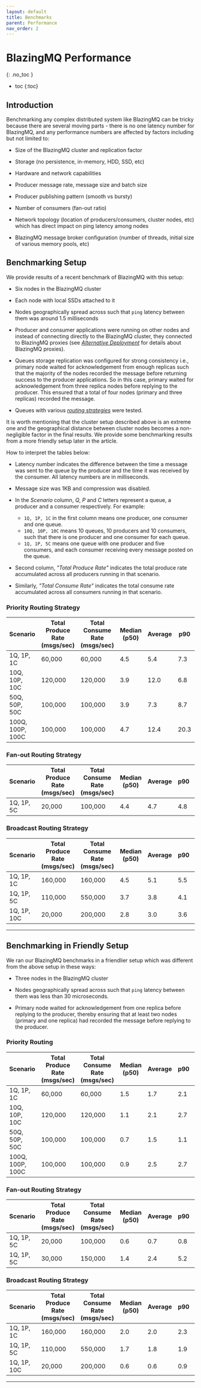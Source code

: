 ```yaml
---
layout: default
title: Benchmarks
parent: Performance
nav_order: 2
---
```


# BlazingMQ Performance
{: .no_toc }

* toc
{:toc}

## Introduction

Benchmarking any complex distributed system like BlazingMQ can be tricky
because there are several moving parts - there is no one latency number for
BlazingMQ, and any performance numbers are affected by factors including but
not limited to:

- Size of the BlazingMQ cluster and replication factor

- Storage (no persistence, in-memory, HDD, SSD, etc)

- Hardware and network capabilities

- Producer message rate, message size and batch size

- Producer publishing pattern (smooth vs bursty)

- Number of consumers (fan-out ratio)

- Network topology (location of producers/consumers, cluster nodes, etc) which
  has direct impact on ping latency among nodes

- BlazingMQ message broker configuration (number of threads, initial size of
  various memory pools, etc)


## Benchmarking Setup

We provide results of a recent benchmark of BlazingMQ with this setup:

- Six nodes in the BlazingMQ cluster

- Each node with local SSDs attached to it

- Nodes geographically spread across such that `ping` latency between them was
  around 1.5 milliseconds

- Producer and consumer applications were running on other nodes and instead of
  connecting directly to the BlazingMQ cluster, they connected to BlazingMQ
  proxies (see [*Alternative
  Deployment*](../../architecture/clustering#alternative-deployment) for
  details about BlazingMQ proxies).

- Queues storage replication was configured for strong consistency i.e.,
  primary node waited for acknowledgement from enough replicas such that the
  majority of the nodes recorded the message before returning success to the
  producer applications.  So in this case, primary waited for acknowledgement
  from three replica nodes before replying to the producer.  This ensured that
  a total of four nodes (primary and three replicas) recorded the message.

- Queues with various [*routing
  strategies*](../../introduction/features/message_routing_strategies) were
  tested.

It is worth mentioning that the cluster setup described above is an extreme one
and the geographical distance between cluster nodes becomes a non-negligible
factor in the final results.  We provide some benchmarking results from a more
friendly setup later in the article.

How to interpret the tables below:

- Latency number indicates the difference between the time a message was sent
  to the queue by the producer and the time it was received by the consumer.
  All latency numbers are in milliseconds.

- Message size was 1KB and compression was disabled.

- In the *Scenario* column, *Q*, *P* and *C* letters represent a queue, a
  producer and a consumer respectively.  For example:
  - `1Q, 1P, 1C` in the first column means one producer, one consumer and one
    queue.
  - `10Q, 10P, 10C` means 10 queues, 10 producers and 10 consumers, such that
    there is one producer and one consumer for each queue.
  - `1Q, 1P, 5C` means one queue with one producer and five consumers, and each
    consumer receiving every message posted on the queue.

- Second column, *"Total Produce Rate"* indicates the total produce rate
  accumulated across all producers running in that scenario.

- Similarly, *"Total Consume Rate"* indicates the total consume rate
  accumulated across all consumers running in that scenario.

### Priority Routing Strategy

| Scenario         | Total Produce Rate (msgs/sec) | Total Consume Rate (msgs/sec) | Median (p50) | Average | p90  | p99   |
|------------------|-------------------------------|-------------------------------|--------------|---------|------|-------|
| 1Q, 1P, 1C       | 60,000                        | 60,000                        | 4.5          | 5.4     | 7.3  | 19.8  |
| 10Q, 10P, 10C    | 120,000                       | 120,000                       | 3.9          | 12.0    | 6.8  | 201.9 |
| 50Q, 50P, 50C    | 100,000                       | 100,000                       | 3.9          | 7.3     | 8.7  | 87.9  |
| 100Q, 100P, 100C | 100,000                       | 100,000                       | 4.7          | 12.4    | 20.3 | 165.6 |


### Fan-out Routing Strategy

| Scenario   | Total Produce Rate (msgs/sec) | Total Consume Rate (msgs/sec) | Median (p50) | Average | p90 | p99 |
|------------|-------------------------------|-------------------------------|--------------|---------|-----|-----|
| 1Q, 1P, 5C | 20,000                        | 100,000                       | 4.4          | 4.7     | 4.8 | 8.2 |


### Broadcast Routing Strategy

| Scenario    | Total Produce Rate (msgs/sec) | Total Consume Rate (msgs/sec) | Median (p50) | Average | p90 | p99 |
|-------------|-------------------------------|-------------------------------|--------------|---------|-----|-----|
| 1Q, 1P, 1C  | 160,000                       | 160,000                       | 4.5          | 5.1     | 5.5 | 8.8 |
| 1Q, 1P, 5C  | 110,000                       | 550,000                       | 3.7          | 3.8     | 4.1 | 7.2 |
| 1Q, 1P, 10C | 20,000                        | 200,000                       | 2.8          | 3.0     | 3.6 | 5.4 |

---

## Benchmarking in Friendly Setup

We ran our BlazingMQ benchmarks in a friendlier setup which was different from
the above setup in these ways:

- Three nodes in the BlazingMQ cluster

- Nodes geographically spread across such that `ping` latency between them was
  less than 30 microseconds.

- Primary node waited for acknowledgement from one replica before replying to
  the producer, thereby ensuring that at least two nodes (primary and one
  replica) had recorded the message before replying to the producer.


### Priority Routing

| Scenario         | Total Produce Rate (msgs/sec) | Total Consume Rate (msgs/sec) | Median (p50) | Average | p90 | p99  |
|------------------|-------------------------------|-------------------------------|--------------|---------|-----|------|
| 1Q, 1P, 1C       | 60,000                        | 60,000                        | 1.5          | 1.7     | 2.1 | 4.9  |
| 10Q, 10P, 10C    | 120,000                       | 120,000                       | 1.1          | 2.1     | 2.7 | 35.7 |
| 50Q, 50P, 50C    | 100,000                       | 100,000                       | 0.7          | 1.5     | 1.1 | 23.1 |
| 100Q, 100P, 100C | 100,000                       | 100,000                       | 0.9          | 2.5     | 2.7 | 43.8 |


### Fan-out Routing Strategy

| Scenario   | Total Produce Rate (msgs/sec) | Total Consume Rate (msgs/sec) | Median (p50) | Average | p90 | p99  |
|------------|-------------------------------|-------------------------------|--------------|---------|-----|------|
| 1Q, 1P, 5C | 20,000                        | 100,000                       | 0.6          | 0.7     | 0.8 | 3.0  |
| 1Q, 1P, 5C | 30,000                        | 150,000                       | 1.4          | 2.4     | 5.2 | 15.1 |


### Broadcast Routing Strategy

| Scenario    | Total Produce Rate (msgs/sec) | Total Consume Rate (msgs/sec) | Median (p50) | Average | p90 | p99 |
|-------------|-------------------------------|-------------------------------|--------------|---------|-----|-----|
| 1Q, 1P, 1C  | 160,000                       | 160,000                       | 2.0          | 2.0     | 2.3 | 2.9 |
| 1Q, 1P, 5C  | 110,000                       | 550,000                       | 1.7          | 1.8     | 1.9 | 4.0 |
| 1Q, 1P, 10C | 20,000                        | 200,000                       | 0.6          | 0.6     | 0.9 | 1.2 |

---
